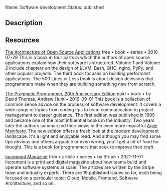 Name: Software development
Status: published

## Description

## Resources

[The Architecture of Open Source Applications](http://aosabook.org/en/index.html)
free • book • series • 2016-07-29
This is a book in four parts in which the authors of open source applications explain how their software is structured. Volume 1 and Volume 2 include chapters on the design of LLVM, Bash, GHC, nginx, PyPy, and other popular projects. The third book focuses on building performant applications. The 500 Lines or Less book is about design decisions that programmers make when they are building something new from scratch.

[The Pragmatic Programmer, 20th Anniversary Edition](https://pragprog.com/titles/tpp20/the-pragmatic-programmer-20th-anniversary-edition/)
paid • book • by David Thomas, Andrew Hunt • 2019-09-01
This book is a collection of common sense advice on the process of software development. It covers a wide range of topics from coding tips to team communication to project management to career guidance. The first edition was published in 1999 and became one of the most influential books in the industry. Two years later the authors summarized their views in the even more impactful [Agile Manifesto](https://agilemanifesto.org/). The new edition offers a fresh look at the modern development landscape. It's a light and enjoyable read. And although you may find some tips obvious and others arguable or even wrong, you'll get a lot of food for thought. This is a book for programmers that seek to improve their craft.

[Increment Magazine](https://increment.com/issues/)
free • article • series • by Stripe • 2021-11-01
Increment is a print and digital magazine about how teams build and operate software systems at scale. The articles are written by the Stripe team and industry experts. There are 19 published issues so far, each being focused on a particular topic: Cloud, Mobile, Frontend, Software Architecture, and so on.
